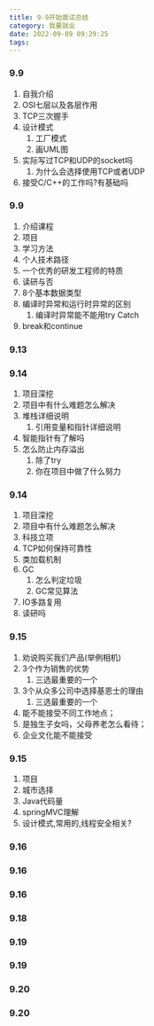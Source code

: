 ```yaml
---
title: 9-9开始面试总结
category: 我要就业
date: 2022-09-09 09:29:25
tags:
---
```


### 9.9<!-- 海康威视 -->
1. 自我介绍
2. OSI七层以及各层作用
3. TCP三次握手
4. 设计模式
    1. 工厂模式
    2. 画UML图
5. 实际写过TCP和UDP的socket吗
    1. 为什么会选择使用TCP或者UDP
6. 接受C/C++的工作吗?有基础吗

### 9.9<!-- 青岛乾程 -->
1. 介绍课程
2. 项目
3. 学习方法
4. 个人技术路径
5. 一个优秀的研发工程师的特质
6. 读研与否
7. 8个基本数据类型
8. 编译时异常和运行时异常的区别
    1. 编译时异常能不能用try Catch
9. break和continue

### 9.13<!-- 基恩士二面 -->
### 9.14<!-- 思特威一面 -->
1. 项目深挖
2. 项目中有什么难题怎么解决
3. 堆栈详细说明
    1. 引用变量和指针详细说明
4. 智能指针有了解吗
5. 怎么防止内存溢出
    1. 除了try
    2. 你在项目中做了什么努力
### 9.14<!-- TP-LINK一面 -->
1. 项目深挖
2. 项目中有什么难题怎么解决
3. 科技立项
4. TCP如何保持可靠性
5. 类加载机制
6. GC
    1. 怎么判定垃圾
    2. GC常见算法
7. IO多路复用
8. 读研吗

### 9.15<!-- 基恩士三面 --> 
1. 劝说购买我们产品(举例相机)
2. 3个作为销售的优势
    1. 三选最重要的一个
3. 3个从众多公司中选择基恩士的理由
    1. 三选最重要的一个
4. 能不能接受不同工作地点；
5. 是独生子女吗，父母养老怎么看待；
6. 企业文化能不能接受

### 9.15<!-- 经纬恒润一面 -->
1. 项目
2. 城市选择
3. Java代码量
4. springMVC理解
5. 设计模式,常用的,线程安全相关?

### 9.16 <!-- 科捷技术面试 -->
### 9.16 <!-- 英科再生面试 -->
### 9.16 <!-- TP-LINK面试 -->
### 9.18 <!-- 中车株洲电力机车面试 -->
### 9.19 <!-- 美的面试 -->
### 9.19 <!-- 科捷人力总监面试 -->
### 9.20 <!-- thoughtworks面试 -->
### 9.20 <!-- 广汽丰田面试 -->

